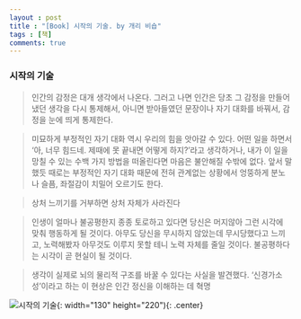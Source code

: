```yaml
---
layout : post
title : "[Book] 시작의 기술. by 개리 비숍"
tags : [책]
comments: true
---
```

### 시작의 기술
> 인간의 감정은 대개 생각에서 나온다. 그러고 나면 인간은 당초 그 감정을 만들어냈던 생각을 다시 통제해서, 아니면 받아들였던 문장이나 자기 대화를 바꿔서, 감정을 눈에 띄게 통제한다.

> 미묘하게 부정적인 자기 대화 역시 우리의 힘을 앗아갈 수 있다. 어떤 일을 하면서 ‘아, 너무 힘드네. 제때에 못 끝내면 어떻게 하지?’라고 생각하거나, 내가 이 일을 망칠 수 있는 수백 가지 방법을 떠올린다면 마음은 불안해질 수밖에 없다. 앞서 말했듯 때로는 부정적인 자기 대화 때문에 전혀 관계없는 상황에서 엉뚱하게 분노나 슬픔, 좌절감이 치밀어 오르기도 한다.

> 상처 느끼기를 거부하면 상처 자체가 사라진다

> 인생이 얼마나 불공평한지 종종 토로하고 있다면 당신은 머지않아 그런 시각에 맞춰 행동하게 될 것이다. 아무도 당신을 무시하지 않았는데 무시당했다고 느끼고, 노력해봤자 아무것도 이루지 못할 테니 노력 자체를 줄일 것이다. 불공평하다는 시각이 곧 현실이 될 것이다.

> 생각이 실제로 뇌의 물리적 구조를 바꿀 수 있다는 사실을 발견했다. ‘신경가소성’이라고 하는 이 현상은 인간 정신을 이해하는 데 혁명


![시작의 기술](../images/book-12.jpeg){: width="130" height="220"){: .center}

